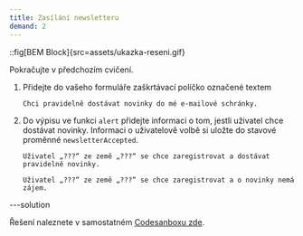 ```yaml
---
title: Zasílání newsletteru
demand: 2
---
```


::fig[BEM Block]{src=assets/ukazka-reseni.gif}

Pokračujte v předchozím cvičení.

1. Přidejte do vašeho formuláře zaškrtávací políčko označené textem

   ```text
   Chci pravidelně dostávat novinky do mé e-mailové schránky.
   ```

1. Do výpisu ve funkci `alert` přidejte informaci o tom, jestli uživatel chce dostávat novinky. Informaci o uživatelově volbě si uložte do stavové proměnné `newsletterAccepted`.

   ```text
   Uživatel „???“ ze země „???“ se chce zaregistrovat a dostávat pravidelně novinky.
   ```

   ```text
   Uživatel „???“ ze země „???“ se chce zaregistrovat a o novinky nemá zájem.
   ```

---solution

Řešení naleznete v samostatném [Codesanboxu zde](https://codesandbox.io/s/da-web-registrace-zasilani-newsletteru-ibp3g3?file=/src/App.jsx).
